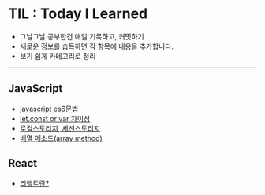 # TIL : Today I Learned

- 그날그날 공부한건 매일 기록하고, 커밋하기
- 새로운 정보를 습득하면 각 항목에 내용을 추가합니다.
- 보기 쉽게 카테고리로 정리

---

## JavaScript

- [javascript es6문법](https://github.com/bongjun-kim94/TIL/blob/main/Javascript/javascript%20es6.md)
- [let,const or var 차이점](https://github.com/bongjun-kim94/TIL/blob/main/Javascript/20210804.md)
- [로컬스토리지, 세션스토리지](https://github.com/bongjun-kim94/TIL/blob/main/Javascript/localStorage%2C%20sessionStorage.md)
- [배열 메소드(array method)](https://github.com/bongjun-kim94/TIL/blob/main/Javascript/Array%20method.md)

## React

- [리액트란?](https://github.com/bongjun-kim94/TIL/blob/main/React/210813.md)
